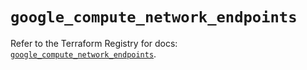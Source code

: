# `google_compute_network_endpoints`

Refer to the Terraform Registry for docs: [`google_compute_network_endpoints`](https://registry.terraform.io/providers/hashicorp/google/6.33.0/docs/resources/compute_network_endpoints).

